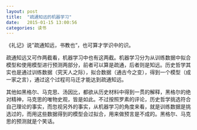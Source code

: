 ```yaml
---
layout: post
title:  "疏通知远的机器学习"
date:   2015-01-15 13:00:56
categories: 读书 
---
```

《礼记》说”疏通知远，书教也“，也可算才学识中的识。

疏通知远又可作两截看，机器学习中也有这两截。机器学习分为从训练数据中拟合模型和使用模型进行预测两部分，前者可以算是疏通，后者则是知远。历史哲学其实也是通过训练数据（究天人之际），拟合数据（通古今之变），得到一个模型（成一家之言），通过这个过程司马迁才能达到疏通知远。

其他如黑格尔、马克思、汤因比，都欲从历史材料中得到一贯的解释，黑格尔的绝对精神，马克思的唯物史观，皆是如此。不过按照罗素的评论，历史哲学挑选符合自己理论的事实，而忽视另外的事实，从机器学习的角度来看，就是训练数据是挑选过的，而用这些数据得到的模型会过拟合，用来做预言是不成的。黑格尔、马克思的预测就是个笑话。
